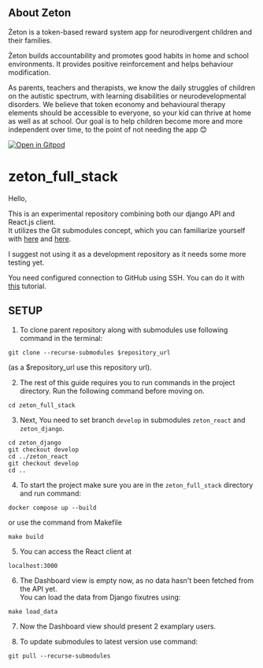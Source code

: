 ## About Zeton
Żeton is a token-based reward system app for neurodivergent children and their families. 

Żeton builds accountability and promotes good habits in home and school environments. It provides positive reinforcement and helps behaviour modification.

As parents, teachers and therapists, we know the daily struggles of children on the autistic spectrum, with learning disabilities or neurodevelopmental disorders. We believe that token economy and behavioural therapy elements should be accessible to everyone, so your kid can thrive at home as well as at school. Our goal is to help children become more and more independent over time, to the point of not needing the app 😊

[![Open in Gitpod](https://gitpod.io/button/open-in-gitpod.svg)](https://gitpod.io/#https://github.com/zetonteam/zeton_full_stack)

# zeton_full_stack
Hello,

This is an experimental repository combining both our django API and React.js client.  
It utilizes the Git submodules concept, which you can familiarize yourself with [here](https://git-scm.com/book/en/v2/Git-Tools-Submodules)  and [here](https://medium.com/fiverr-engineering/working-with-git-submodules-ec6210801e07).


I suggest not using it as a development repository as it needs some more testing yet.  

You need configured connection to GitHub using SSH. You can do it with [this](https://docs.github.com/en/github/authenticating-to-github/connecting-to-github-with-ssh) tutorial.

## SETUP
1. To clone parent repository along with submodules use following command in the terminal:
```
git clone --recurse-submodules $repository_url
```  
(as a $repository_url use this repository url). 

2. The rest of this guide requires you to run commands in the project directory. Run the following command before moving on.
```
cd zeton_full_stack
```


3. Next, You need to set branch `develop` in submodules `zeton_react` and  `zeton_django`.
```
cd zeton_django
git checkout develop
cd ../zeton_react
git checkout develop
cd ..
```

4. To start the project make sure you are in the `zeton_full_stack` directory and run command: 
```
docker compose up --build
```  
or use the command from Makefile

```commandline
make build
```

5. You can access the React client at  
```
localhost:3000
```

6. The Dashboard view is empty now, as no data hasn't been fetched from the API yet.  
You can load the data from Django fixutres using:  
```
make load_data
```
7. Now the Dashboard view should present 2 examplary users.


8. To update submodules to latest version use command:  
```
git pull --recurse-submodules
```
